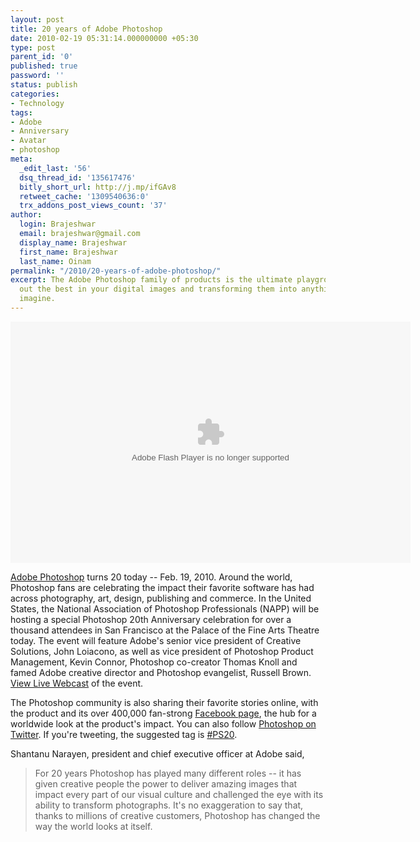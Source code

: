 ```yaml
---
layout: post
title: 20 years of Adobe Photoshop
date: 2010-02-19 05:31:14.000000000 +05:30
type: post
parent_id: '0'
published: true
password: ''
status: publish
categories:
- Technology
tags:
- Adobe
- Anniversary
- Avatar
- photoshop
meta:
  _edit_last: '56'
  dsq_thread_id: '135617476'
  bitly_short_url: http://j.mp/ifGAv8
  retweet_cache: '1309540636:0'
  trx_addons_post_views_count: '37'
author:
  login: Brajeshwar
  email: brajeshwar@gmail.com
  display_name: Brajeshwar
  first_name: Brajeshwar
  last_name: Oinam
permalink: "/2010/20-years-of-adobe-photoshop/"
excerpt: The Adobe Photoshop family of products is the ultimate playground for bringing
  out the best in your digital images and transforming them into anything you can
  imagine.
---
```

<p><object width="640" height="386"><param name="movie" value="http://images.tv.adobe.com/swf/player.swf" /><param name="allowFullScreen" value="true" /><param name="allowscriptaccess" value="always" /><param name="FlashVars" value="fileID=5207&context=356&embeded=true&environment=production" /><embed src="http://images.tv.adobe.com/swf/player.swf" flashvars="fileID=5207&context=356&embeded=true&environment=production" type="application/x-shockwave-flash" allowscriptaccess="always" allowfullscreen="true" width="640" height="386"></embed></object></p>
<p><!--more--></p>
<p><a href="http://www.adobe.com/go/photoshop/">Adobe Photoshop</a> turns 20 today -- Feb. 19, 2010. Around the world, Photoshop fans are celebrating the impact their favorite software has had across photography, art, design, publishing and commerce. In the United States, the National Association of Photoshop Professionals (NAPP) will be hosting a special Photoshop 20th Anniversary celebration for over a thousand attendees in San Francisco at the Palace of the Fine Arts Theatre today. The event will feature Adobe's senior vice president of Creative Solutions, John Loiacono, as well as vice president of Photoshop Product Management, Kevin Connor, Photoshop co-creator Thomas Knoll and famed Adobe creative director and Photoshop evangelist, Russell Brown. <a href="http://www.photoshopuser.com/photoshop20th">View Live Webcast</a> of the event.</p>
<p>The Photoshop community is also sharing their favorite stories online, with the product and its over 400,000 fan-strong <a href="http://www.facebook.com/Photoshop">Facebook page</a>, the hub for a worldwide look at the product's impact. You can also follow <a href="http://twitter.com/photoshop">Photoshop on Twitter</a>. If you're tweeting, the suggested tag is <a href="http://search.twitter.com/search?q=%23PS20">#PS20</a>.</p>
<p>Shantanu Narayen, president and chief executive officer at Adobe said,</p>
<blockquote><p>For 20 years Photoshop has played many different roles -- it has given creative people the power to deliver amazing images that impact every part of our visual culture and challenged the eye with its ability to transform photographs. It's no exaggeration to say that, thanks to millions of creative customers, Photoshop has changed the way the world looks at itself.</p></blockquote>
